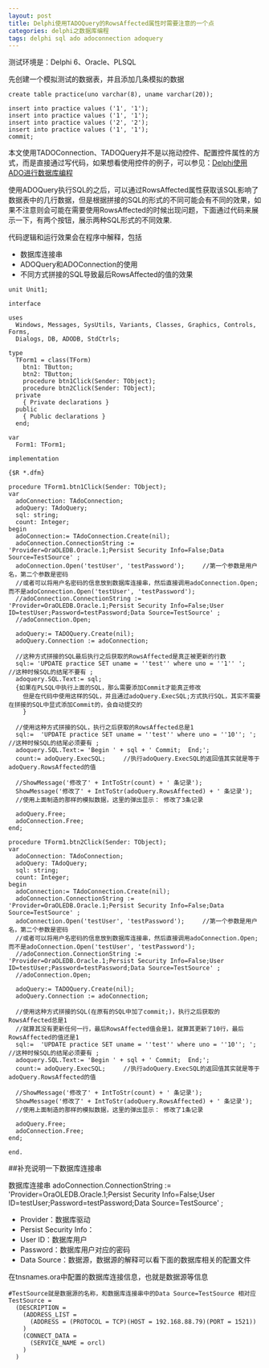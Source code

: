 ```yaml
---
layout: post
title: Delphi使用TADOQuery的RowsAffected属性时需要注意的一个点
categories: delphi之数据库编程 
tags: delphi sql ado adoconnection adoquery
---
```


测试环境是：Delphi 6、Oracle、PLSQL

先创建一个模拟测试的数据表，并且添加几条模拟的数据

```
create table practice(uno varchar(8), uname varchar(20));

insert into practice values ('1', '1');
insert into practice values ('1', '1');
insert into practice values ('2', '2');
insert into practice values ('1', '1');
commit;
```

本文使用TADOConnection、TADOQuery并不是以拖动控件、配置控件属性的方式，而是直接通过写代码，如果想看使用控件的例子，可以参见：[Delphi使用ADO进行数据库编程](http://www.xumenger.com/delphi-ado-20150825/)

使用ADOQuery执行SQL的之后，可以通过RowsAffected属性获取该SQL影响了数据表中的几行数据，但是根据拼接的SQL的形式的不同可能会有不同的效果，如果不注意则会可能在需要使用RowsAffected的时候出现问题，下面通过代码来展示一下，有两个按钮，展示两种SQL形式的不同效果.

代码逻辑和运行效果会在程序中解释，包括

* 数据库连接串
* ADOQuery和ADOConnection的使用
* 不同方式拼接的SQL导致最后RowsAffected的值的效果

```
unit Unit1;

interface

uses
  Windows, Messages, SysUtils, Variants, Classes, Graphics, Controls, Forms,
  Dialogs, DB, ADODB, StdCtrls;

type
  TForm1 = class(TForm)
    btn1: TButton;
    btn2: TButton;
    procedure btn1Click(Sender: TObject);
    procedure btn2Click(Sender: TObject);
  private
    { Private declarations }
  public
    { Public declarations }
  end;

var
  Form1: TForm1;

implementation

{$R *.dfm}

procedure TForm1.btn1Click(Sender: TObject);
var
  adoConnection: TAdoConnection;
  adoQuery: TAdoQuery;
  sql: string;
  count: Integer;
begin
  adoConnection:= TAdoConnection.Create(nil);
  adoConnection.ConnectionString := 'Provider=OraOLEDB.Oracle.1;Persist Security Info=False;Data Source=TestSource' ;
  adoConnection.Open('testUser', 'testPassword');     //第一个参数是用户名，第二个参数是密码
  //或者可以将用户名密码的信息放到数据库连接串，然后直接调用adoConnection.Open;而不是adoConnection.Open('testUser', 'testPassword'); 
  //adoConnection.ConnectionString := 'Provider=OraOLEDB.Oracle.1;Persist Security Info=False;User ID=testUser;Password=testPassword;Data Source=TestSource' ;
  //adoConnection.Open;
 
  adoQuery:= TADOQuery.Create(nil);
  adoQuery.Connection := adoConnection;
  
  //这种方式拼接的SQL最后执行之后获取的RowsAffected是真正被更新的行数
  sql:= 'UPDATE practice SET uname = ''test'' where uno = ''1'' ';		//这种时候SQL的结尾不要有 ;
  adoquery.SQL.Text:= sql;
  {如果在PLSQL中执行上面的SQL，那么需要添加Commit才能真正修改
    但是在代码中使用这样的SQL，并且通过adoQuery.ExecSQL;方式执行SQL，其实不需要在拼接的SQL中显式添加Commit的，会自动提交的
  	}

  //使用这种方式拼接的SQL，执行之后获取的RowsAffected总是1
  sql:=  'UPDATE practice SET uname = ''test'' where uno = ''10''; ';		//这种时候SQL的结尾必须要有 ;
  adoquery.SQL.Text:= 'Begin ' + sql + ' Commit;  End;';
  count:= adoQuery.ExecSQL;		//执行adoQuery.ExecSQL的返回值其实就是等于adoQuery.RowsAffected的值

  //ShowMessage('修改了' + IntToStr(count) + ' 条记录');
  ShowMessage('修改了' + IntToStr(adoQuery.RowsAffected) + ' 条记录');
  //使用上面制造的那样的模拟数据，这里的弹出显示： 修改了3条记录

  adoQuery.Free;
  adoConnection.Free;
end;

procedure TForm1.btn2Click(Sender: TObject);
var
  adoConnection: TAdoConnection;
  adoQuery: TAdoQuery;
  sql: string;
  count: Integer;
begin
  adoConnection:= TAdoConnection.Create(nil);
  adoConnection.ConnectionString := 'Provider=OraOLEDB.Oracle.1;Persist Security Info=False;Data Source=TestSource' ;
  adoConnection.Open('testUser', 'testPassword');     //第一个参数是用户名，第二个参数是密码
  //或者可以将用户名密码的信息放到数据库连接串，然后直接调用adoConnection.Open;而不是adoConnection.Open('testUser', 'testPassword'); 
  //adoConnection.ConnectionString := 'Provider=OraOLEDB.Oracle.1;Persist Security Info=False;User ID=testUser;Password=testPassword;Data Source=TestSource' ;
  //adoConnection.Open;
 
  adoQuery:= TADOQuery.Create(nil);
  adoQuery.Connection := adoConnection;
  
  //使用这种方式拼接的SQL(在原有的SQL中加了commit;)，执行之后获取的RowsAffected总是1
  //就算其没有更新任何一行，最后RowsAffected值会是1，就算其更新了10行，最后RowsAffected的值还是1
  sql:=  'UPDATE practice SET uname = ''test'' where uno = ''10''; ';		//这种时候SQL的结尾必须要有 ;
  adoquery.SQL.Text:= 'Begin ' + sql + ' Commit;  End;';
  count:= adoQuery.ExecSQL;		//执行adoQuery.ExecSQL的返回值其实就是等于adoQuery.RowsAffected的值

  //ShowMessage('修改了' + IntToStr(count) + ' 条记录');
  ShowMessage('修改了' + IntToStr(adoQuery.RowsAffected) + ' 条记录');
  //使用上面制造的那样的模拟数据，这里的弹出显示： 修改了1条记录

  adoQuery.Free;
  adoConnection.Free;
end;

end.
```

##补充说明一下数据库连接串

数据库连接串
adoConnection.ConnectionString := 'Provider=OraOLEDB.Oracle.1;Persist Security Info=False;User ID=testUser;Password=testPassword;Data Source=TestSource' ;

* Provider：数据库驱动
* Persist Security Info：
* User ID：数据库用户
* Password：数据库用户对应的密码
* Data Source：数据源，数据源的解释可以看下面的数据库相关的配置文件

在tnsnames.ora中配置的数据库连接信息，也就是数据源等信息

```
#TestSource就是数据源的名称，和数据库连接串中的Data Source=TestSource 相对应
TestSource =
  (DESCRIPTION =
    (ADDRESS_LIST =
      (ADDRESS = (PROTOCOL = TCP)(HOST = 192.168.88.79)(PORT = 1521))
    )
    (CONNECT_DATA =
      (SERVICE_NAME = orcl)
    )
  )

```
